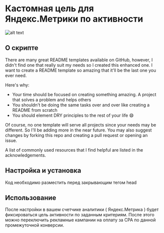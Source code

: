 # Кастомная цель для Яндекс.Метрики по активности

![alt text](https://ibb.co/Hpmb6s3)

## О скрипте

There are many great README templates available on GitHub, however, I didn't find one that really suit my needs so I created this enhanced one. I want to create a README template so amazing that it'll be the last one you ever need.

Here's why:

* Your time should be focused on creating something amazing. A project that solves a problem and helps others
* You shouldn't be doing the same tasks over and over like creating a README from scratch
* You should element DRY principles to the rest of your life :smile:

Of course, no one template will serve all projects since your needs may be different. So I'll be adding more in the near future. You may also suggest changes by forking this repo and creating a pull request or opening an issue.

A list of commonly used resources that I find helpful are listed in the acknowledgements.

## Настройка и установка

Код необходимо разместить перед закрывающим тегом head

## Использование

После настройки в вашем счетчике аналитики ( Яндекс.Метрика ) будет фиксироваться цель активности по заданным критериям. После этого можно переключить рекламные кампании на оплату за CPA по данной промежуточной конверсии.

